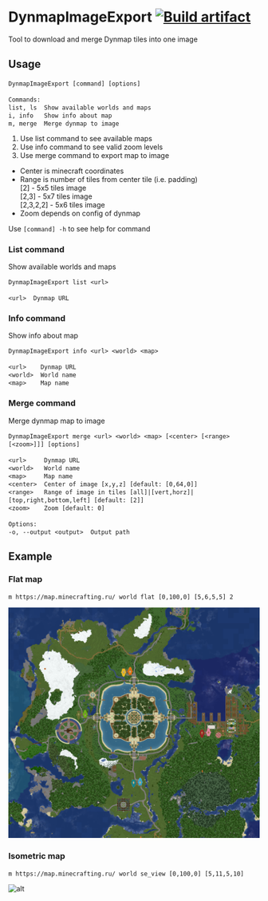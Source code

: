 # DynmapImageExport [![Build artifact](https://img.shields.io/github/workflow/status/Virenbar/DynmapImageExport/Build%20Artifact?label=Build&logo=github)](https://github.com/Virenbar/DynmapImageExport/actions/workflows/build-artifact.yml)

Tool to download and merge Dynmap tiles into one image

## Usage

```text
DynmapImageExport [command] [options]

Commands:
list, ls  Show available worlds and maps
i, info   Show info about map
m, merge  Merge dynmap to image
```

1. Use list command to see available maps
2. Use info command to see valid zoom levels
3. Use merge command to export map to image

* Center is minecraft coordinates
* Range is number of tiles from center tile (i.e. padding)  
[2] - 5x5 tiles image  
[2,3] - 5x7 tiles image  
[2,3,2,2] - 5x6 tiles image
* Zoom depends on config of dynmap

Use `[command] -h` to see help for command

### List command

Show available worlds and maps

```text
DynmapImageExport list <url>

<url>  Dynmap URL
```

### Info command

Show info about map

```text
DynmapImageExport info <url> <world> <map>

<url>    Dynmap URL
<world>  World name
<map>    Map name
```

### Merge command

Merge dynmap map to image

```text
DynmapImageExport merge <url> <world> <map> [<center> [<range> [<zoom>]]] [options]

<url>     Dynmap URL
<world>   World name
<map>     Map name
<center>  Center of image [x,y,z] [default: [0,64,0]]
<range>   Range of image in tiles [all]|[vert,horz]|[top,right,bottom,left] [default: [2]]
<zoom>    Zoom [default: 0]

Options:
-o, --output <output>  Output path
```

## Example

### Flat map

`m https://map.minecrafting.ru/ world flat [0,100,0] [5,6,5,5] 2`  

![alt](/assets/images/Minecrafting.ru-flat.png)

### Isometric map

`m https://map.minecrafting.ru/ world se_view [0,100,0] [5,11,5,10]`  

![alt](/assets/images/Minecrafting.ru-se_view.png)
